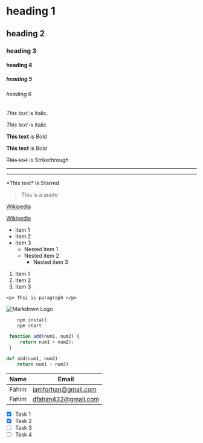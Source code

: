 <!-- Headings  -->
# heading 1 
## heading 2 
### heading 3 
#### heading 4 
##### heading 5 
###### heading 6 

<!-- Italics -->

*This text* is italic.

_This text_ is italic


<!-- Strong -->

**This text** is Bold 

__This text__ is Bold 

~~This text~~ is Strikethrough 

<!-- Horizontal Rule -->
---
___

<!-- Show star -->
\*This text\* is Starred 

<!-- Blockquote  -->
> This is a quote 

<!-- Links  -->

[Wikipedia](http://www.wikipedia.com)

<!-- Links with title  -->
[Wikipedia](http://www.wikipedia.com "Wikipedia")


<!-- UL -->
* Item 1 
* Item 2 
* Item 3 
    * Nested item 1 
    * Nested item 2 
        * Nested item 3 

<!-- OL  -->
1. Item 1 
1. Item 2 
1. Item 3 

<!-- Inline Code Block  -->
`<p> Thsi is paragraph </p>`

<!-- Images -->
![Markdown Logo](https://markdown-here.com/img/icon256.png)


<!--  Github Markdown -->
```bash
    npm install 
    npm start 
```

```javascript
 function add(num1, num2) {
     return num1 + num2); 
 }
 ```

 ```python
 def add(num1, num2)
     return num1 + num2)  
 ```

 <!-- Tables -->

| Name     | Email          |
| -------- | -------------- |
| Fahim | iamforhan@gmail.com |
| Fahim | dfahim432@gmail.com |


<!-- Task Lists -->

* [x] Task 1 
* [x] Task 2 
* [ ] Task 3 
* [ ] Task 4 